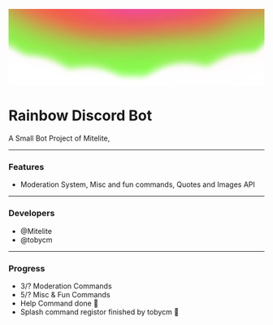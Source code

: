 
![This is a image](../assets/Banner.png)
# Rainbow Discord Bot
A Small Bot Project of Mitelite,
***
### Features
- Moderation System, Misc and fun commands, Quotes and Images API

***
### Developers
- @Mitelite
- @tobycm
***
### Progress
- 3/? Moderation Commands
- 5/? Misc & Fun Commands
- Help Command done 🎉
- Splash command registor finished by tobycm 🎉


